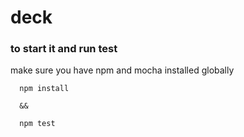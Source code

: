 # deck

### to start it and run test
make sure you have npm and mocha installed globally

```
  npm install

  &&

  npm test

```
